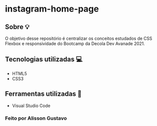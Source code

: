 # instagram-home-page

## Sobre :bulb:
O objetivo desse repositório é centralizar os conceitos estudados de CSS Flexbox e responsividade do Bootcamp da Decola Dev Avanade 2021. 

## Tecnologias utilizadas :computer:
 * HTML5
 * CSS3
## Ferramentas utilizadas :wrench:
* Visual Studio Code

### Feito por Alisson Gustavo 
 
